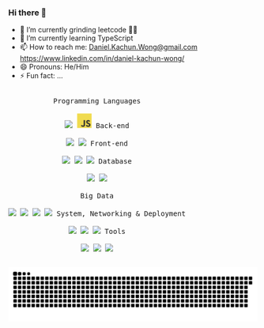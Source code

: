 ### Hi there 👋

- 🔭 I’m currently grinding leetcode 😵‍💫
- 🌱 I’m currently learning TypeScript
- 📫 How to reach me: Daniel.Kachun.Wong@gmail.com https://www.linkedin.com/in/daniel-kachun-wong/
- 😄 Pronouns: He/Him
- ⚡ Fun fact: ...


<p style="display: inline-block;" align="center">
  <kbd>
    <kbd>Programming Languages</kbd>
    <br>
    <br>
    <img width="30px" src="https://cdn.jsdelivr.net/gh/devicons/devicon/icons/python/python-plain.svg" /> 
    <img width="30px" src="https://github.com/devicons/devicon/blob/v2.15.1/icons/javascript/javascript-original.svg" /> 
  </kbd>
  <kbd>
    <kbd>Back-end</kbd>
    <br>
    <br>
    <img width="30px" src="https://cdn.jsdelivr.net/gh/devicons/devicon/icons/flask/flask-original-wordmark.svg" />
    <img width="30px" src="https://cdn.jsdelivr.net/gh/devicons/devicon/icons/sqlalchemy/sqlalchemy-plain.svg" />
  </kbd>
  <kbd>
    <kbd>Front-end</kbd>
    <br>
    <br>
    <img width="30px" src="https://cdn.jsdelivr.net/gh/devicons/devicon/icons/html5/html5-original.svg" /> 
    <img width="30px" src="https://cdn.jsdelivr.net/gh/devicons/devicon/icons/css3/css3-plain.svg" /> 
    <img width="30px" src="https://cdn.jsdelivr.net/gh/devicons/devicon/icons/javascript/javascript-original.svg" />
  </kbd>
  <kbd>
    <kbd>Database</kbd>
    <br>
    <br>
    <img width="30px" src="https://cdn.jsdelivr.net/gh/devicons/devicon/icons/mysql/mysql-plain.svg" />
    <img width="30px" src="https://cdn.jsdelivr.net/gh/devicons/devicon/icons/postgresql/postgresql-plain.svg" />
  </kbd>
  <br>
  <br>
  <kbd>
   <kbd>
    <kbd>Big Data</kbd>
    <br>
    <br>
    <img width="30px" src="https://user-images.githubusercontent.com/28951869/194784132-cd39abda-9ed7-4081-b1fc-eaf3e6082b58.png" />
    <img width="30px" src="https://user-images.githubusercontent.com/28951869/194784245-e80e671b-10aa-49cc-9508-e8222a0b2137.svg" />
    <img width="30px" src="https://user-images.githubusercontent.com/28951869/194784260-49c68ae3-d575-4f5b-b944-3f41c18e6815.png" />
    <img width="30px" src="https://user-images.githubusercontent.com/28951869/194784309-e85783d0-4216-43e5-bf20-41f7fff7cfba.png" />
  </kbd>
  <kbd>
    <kbd>System, Networking & Deployment</kbd>
    <br>
    <br>
    <img width="30px" src="https://cdn.jsdelivr.net/gh/devicons/devicon/icons/heroku/heroku-plain.svg" />
    <img width="30px" src="https://cdn.jsdelivr.net/gh/devicons/devicon/icons/git/git-plain.svg" />
    <img width="30px" src="https://cdn.jsdelivr.net/gh/devicons/devicon/icons/docker/docker-plain.svg" />
  </kbd>
  <kbd>
    <kbd>Tools</kbd>
    <br>
    <br>
    <img width="30px" src="https://cdn.jsdelivr.net/gh/devicons/devicon/icons/vscode/vscode-original.svg" />
    <img width="30px" src="https://cdn.jsdelivr.net/gh/devicons/devicon/icons/visualstudio/visualstudio-plain.svg" />
    <img width="30px" src="https://repository-images.githubusercontent.com/59065830/b62be480-45d2-11ea-9989-803db0f9c44d" />
  </kbd>
  </kbd>
</p>

![snake gif](https://github.com/TekyaygilFethi/TekyaygilFethi/blob/output/github-contribution-grid-snake.svg)
